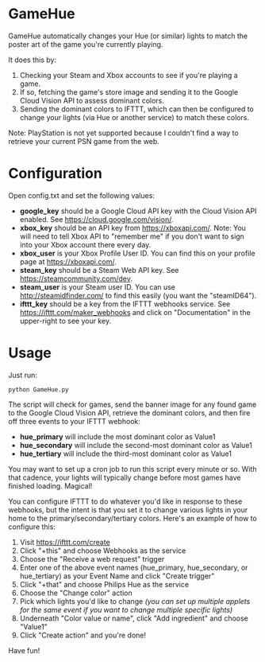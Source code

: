 # GameHue
GameHue automatically changes your Hue (or similar) lights to match the poster art of the game you're currently playing.

It does this by:

1. Checking your Steam and Xbox accounts to see if you're playing a game.
2. If so, fetching the game's store image and sending it to the Google Cloud Vision API to assess dominant colors.
3. Sending the dominant colors to IFTTT, which can then be configured to change your lights (via Hue or another service) to match these colors.

Note: PlayStation is not yet supported because I couldn't find a way to retrieve your current PSN game from the web.

# Configuration

Open config.txt and set the following values:

* **google_key** should be a Google Cloud API key with the Cloud Vision API enabled. See https://cloud.google.com/vision/.
* **xbox_key** should be an API key from https://xboxapi.com/. Note: You will need to tell Xbox API to "remember me" if you don't want to sign into your Xbox account there every day.
* **xbox_user** is your Xbox Profile User ID. You can find this on your profile page at https://xboxapi.com/.
* **steam_key** should be a Steam Web API key. See https://steamcommunity.com/dev.
* **steam_user** is your Steam user ID. You can use http://steamidfinder.com/ to find this easily (you want the "steamID64").
* **ifttt_key** should be a key from the IFTTT webhooks service. See https://ifttt.com/maker_webhooks and click on "Documentation" in the upper-right to see your key.

# Usage

Just run:

    python GameHue.py

The script will check for games, send the banner image for any found game to the Google Cloud Vision API, retrieve the dominant colors, and then fire off three events to your IFTTT webhook:
* **hue_primary** will include the most dominant color as Value1
* **hue_secondary** will include the second-most dominant color as Value1
* **hue_tertiary** will include the third-most dominant color as Value1

You may want to set up a cron job to run this script every minute or so. With that cadence, your lights will typically change before most games have finished loading. Magical!

You can configure IFTTT to do whatever you'd like in response to these webhooks, but the intent is that you set it to change various lights in your home to the primary/secondary/tertiary colors. Here's an example of how to configure this:

1. Visit https://ifttt.com/create
2. Click "+this" and choose Webhooks as the service
3. Choose the "Receive a web request" trigger
4. Enter one of the above event names (hue_primary, hue_secondary, or hue_tertiary) as your Event Name and click "Create trigger"
6. Click "+that" and choose Philips Hue as the service
7. Choose the "Change color" action
8. Pick which lights you'd like to change *(you can set up multiple applets for the same event if you want to change multiple specific lights)*
9. Underneath "Color value or name", click "Add ingredient" and choose "Value1"
10. Click "Create action" and you're done!

Have fun!
